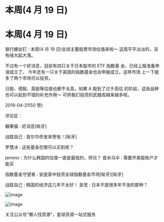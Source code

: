 # 本周(4 月 19 日)

# 本周(4 月 19 日)

银行螺丝钉 : 本周(4 月 19 日)全球主要股票市场估值来啦～ 这周平平淡淡的，没有啥大起大落。

不过有一个好消息，目前有四只关于日本股市的 ETF 指数基 金，已经上报准备申请成立了。 今年还有一只关于英国的指数基金也会申报成立。这样市场 上一下就多了两个市场可以投资。

日股、德股、英股等估值也都不太高，如果 A 股到了过于高估 的阶段，这些品种也可以起到不错的补充作用～ 可供我们投资的武器库越来越多啦。

2019-04-21(50 赞)

评论区：

糖果猫 : 好消息[呲牙]

战胜自己 : 首尔华侨发来贺电！[呲牙]

罗慧冰 : 这些基金在哪可以买到呢？

jamesc : 为什么韩国的估值一直是最低的，师兄？ 食米马伞 : 需要开美股账户才能买

指数基金守望者 : 安座家中投资全球指数基金市场[呲牙][呲牙]

战胜自己 : 韩国的经济这几年不太好！ 圣觉 : 日本不是很多年不涨的那种？

![image](img/Image_0171.png)

![image](img/Image_0181.png)

关注公众号"懒人找资源"，星球资源一站式服务